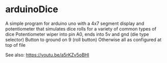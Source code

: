# arduinoDice
A simple program for arduino uno with a 4x7 segment display and potentiometer that simulates dice rolls for a variety of common types of dice
Potentiometer wiper into pin A0, ends into 5v and gnd (die type selector)
Button to ground on 9 (roll button)
Otherwise all as configured at top of file

See also: https://youtu.be/a5rKZv5oBHI
